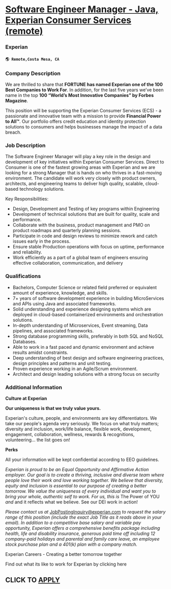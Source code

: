 # [Software Engineer Manager - Java, Experian Consumer Services (remote)](https://www.remotewlb.com/apply/software-engineer-manager-java-experian-consumer-services-remote-105071)  
### Experian  
#### `🌎 Remote,Costa Mesa, CA`  

### **Company Description**

We are thrilled to share that **FORTUNE has named Experian one of the 100 Best Companies to Work For**. In addition, for the last five years we’ve been name in the top **100 “World’s Most Innovative Companies” by Forbes Magazine**.

This position will be supporting the Experian Consumer Services (ECS) - a passionate and innovative team with a mission to provide **Financial Power to All™**. Our portfolio offers credit education and identity protection solutions to consumers and helps businesses manage the impact of a data breach.

###  **Job Description**

The Software Engineer Manager will play a key role in the design and development of key initiatives within Experian Consumer Services. Direct to Consumer is one of the fastest growing areas with Experian and we are looking for a strong Manager that is hands on who thrives in a fast-moving environment. The candidate will work very closely with product owners, architects, and engineering teams to deliver high quality, scalable, cloud-based technology solutions.

Key Responsibilities:

  * Design, Development and Testing of key programs within Engineering
  * Development of technical solutions that are built for quality, scale and performance.
  * Collaborate with the business, product management and PMO on product roadmaps and quarterly planning sessions.
  * Participate in code and design reviews to minimize rework and catch issues early in the process.
  * Ensure stable Production operations with focus on uptime, performance and reliability.
  * Work efficiently as a part of a global team of engineers ensuring effective collaboration, communication, and delivery

###  **Qualifications**

  * Bachelors, Computer Science or related field preferred or equivalent amount of experience, knowledge, and skills.
  * 7+ years of software development experience in building MicroServices and APIs using Java and associated frameworks.
  * Solid understanding and experience designing systems which are deployed in cloud-based containerized environments and orchestration solutions.
  * In-depth understanding of Microservices, Event streaming, Data pipelines, and associated frameworks.
  * Strong database programming skills, preferably in both SQL and NoSQL Databases.
  * Able to work in a fast paced and dynamic environment and achieve results amidst constraints.
  * Deep understanding of best design and software engineering practices, design principles and patterns and unit testing.
  * Proven experience working in an Agile/Scrum environment.
  * Architect and design leading solutions with a strong focus on security

###  **Additional Information**

 **Culture at Experian**

 **Our uniqueness is that we truly value yours.**

Experian's culture, people, and environments are key differentiators. We take our people's agenda very seriously. We focus on what truly matters; diversity and inclusion, work/life balance, flexible work, development, engagement, collaboration, wellness, rewards & recognitions, volunteering... the list goes on!

 **Perks**

All your information will be kept confidential according to EEO guidelines.

 _Experian is proud to be an Equal Opportunity and Affirmative Action employer. Our goal is to create a thriving, inclusive and diverse team where people love their work and love working together. We believe that diversity, equity and inclusion is essential to our purpose of creating a better tomorrow. We value the uniqueness of every individual and want you to bring your whole, authentic self to work. For us, this is_ The Power of YOU _and_ and it reflects what we believe. See our DEI work in action!

 _Please contact us at_ JobPostingInquiry@experian.com _to request the salary range of this position (include the exact Job Title as it reads above in your email). In addition to a competitive base salary and variable pay opportunity, Experian offers a comprehensive benefits package including health, life and disability insurance, generous paid time off including 12 company-paid holidays and parental and family care leave, an employee stock purchase plan and a 401(k) plan with a company match._

Experian Careers - Creating a better tomorrow together

Find out what its like to work for Experian by clicking here

  
## CLICK TO [APPLY](https://www.remotewlb.com/apply/software-engineer-manager-java-experian-consumer-services-remote-105071)

